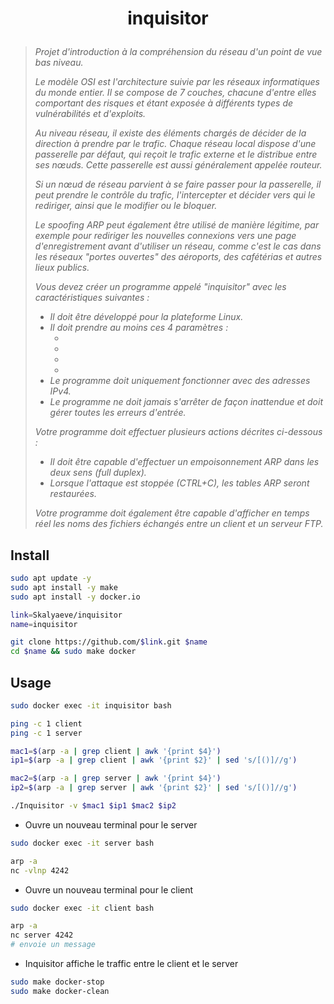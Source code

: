 # <p align="center">inquisitor</p>
> *Projet d'introduction à la compréhension du réseau d'un point de vue bas niveau.*
>
> *Le modèle OSI est l'architecture suivie par les réseaux informatiques du monde entier. Il se compose de 7 couches, chacune d'entre elles comportant des risques et étant exposée à différents types de vulnérabilités et d'exploits.*
>
> *Au niveau réseau, il existe des éléments chargés de décider de la direction à prendre par le trafic. Chaque réseau local dispose d'une passerelle par défaut, qui reçoit le trafic externe et le distribue entre ses nœuds. Cette passerelle est aussi généralement appelée routeur.*
>
> *Si un nœud de réseau parvient à se faire passer pour la passerelle, il peut prendre le contrôle du trafic, l'intercepter et décider vers qui le rediriger, ainsi que le modifier ou le bloquer.*
>
>*Le spoofing ARP peut également être utilisé de manière légitime, par exemple pour rediriger les nouvelles connexions vers une page d'enregistrement avant d'utiliser un réseau, comme c'est le cas dans les réseaux "portes ouvertes" des aéroports, des cafétérias et autres lieux publics.*
>
> *Vous devez créer un programme appelé "inquisitor" avec les caractéristiques suivantes :*
> * *Il doit être développé pour la plateforme Linux.*
> * *Il doit prendre au moins ces 4 paramètres :*
>   - *<IP-source>*
>   - *<MAC-source>*
>   - *<IP-cible>*
>   - *<MAC-cible>*
> * *Le programme doit uniquement fonctionner avec des adresses IPv4.*
> * *Le programme ne doit jamais s'arrêter de façon inattendue et doit gérer toutes les erreurs d'entrée.*
>
> *Votre programme doit effectuer plusieurs actions décrites ci-dessous :*
> * *Il doit être capable d'effectuer un empoisonnement ARP dans les deux sens (full duplex).*
> * *Lorsque l'attaque est stoppée (CTRL+C), les tables ARP seront restaurées.*
>
> *Votre programme doit également être capable d'afficher en temps réel les noms des fichiers échangés entre un client et un serveur FTP.*

## Install
```bash
sudo apt update -y
sudo apt install -y make
sudo apt install -y docker.io
```
```bash
link=Skalyaeve/inquisitor
name=inquisitor

git clone https://github.com/$link.git $name
cd $name && sudo make docker
```

## Usage
```bash
sudo docker exec -it inquisitor bash
```
```bash
ping -c 1 client
ping -c 1 server

mac1=$(arp -a | grep client | awk '{print $4}')
ip1=$(arp -a | grep client | awk '{print $2}' | sed 's/[()]//g')

mac2=$(arp -a | grep server | awk '{print $4}')
ip2=$(arp -a | grep server | awk '{print $2}' | sed 's/[()]//g')

./Inquisitor -v $mac1 $ip1 $mac2 $ip2
```
- Ouvre un nouveau terminal pour le server
```bash
sudo docker exec -it server bash
```
```bash
arp -a
nc -vlnp 4242
```
- Ouvre un nouveau terminal pour le client
```sh
sudo docker exec -it client bash
```
```sh
arp -a
nc server 4242
# envoie un message
```
- Inquisitor affiche le traffic entre le client et le server

```bash
sudo make docker-stop
sudo make docker-clean
```

